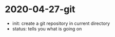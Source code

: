 # 2020-04-27-git

- init: create a git repository in  current directory
- status: tells you what is going on

